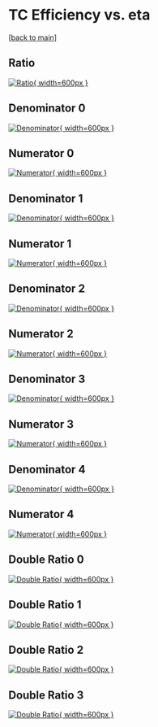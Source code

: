 # TC Efficiency vs. eta

[[back to main](./)]



## Ratio

[![Ratio](../mtv/var/TC_base_11_-1_eff_eta.png){ width=600px }](../mtv/var/TC_base_11_-1_eff_eta.pdf)

## Denominator 0

[![Denominator](../mtv/den/TC_base_11_-1_eff_eta_den0.png){ width=600px }](../mtv/den/TC_base_11_-1_eff_eta_den0.pdf)

## Numerator 0

[![Numerator](../mtv/num/TC_base_11_-1_eff_eta_num0.png){ width=600px }](../mtv/num/TC_base_11_-1_eff_eta_num0.pdf)

## Denominator 1

[![Denominator](../mtv/den/TC_base_11_-1_eff_eta_den1.png){ width=600px }](../mtv/den/TC_base_11_-1_eff_eta_den1.pdf)

## Numerator 1

[![Numerator](../mtv/num/TC_base_11_-1_eff_eta_num1.png){ width=600px }](../mtv/num/TC_base_11_-1_eff_eta_num1.pdf)

## Denominator 2

[![Denominator](../mtv/den/TC_base_11_-1_eff_eta_den2.png){ width=600px }](../mtv/den/TC_base_11_-1_eff_eta_den2.pdf)

## Numerator 2

[![Numerator](../mtv/num/TC_base_11_-1_eff_eta_num2.png){ width=600px }](../mtv/num/TC_base_11_-1_eff_eta_num2.pdf)

## Denominator 3

[![Denominator](../mtv/den/TC_base_11_-1_eff_eta_den3.png){ width=600px }](../mtv/den/TC_base_11_-1_eff_eta_den3.pdf)

## Numerator 3

[![Numerator](../mtv/num/TC_base_11_-1_eff_eta_num3.png){ width=600px }](../mtv/num/TC_base_11_-1_eff_eta_num3.pdf)

## Denominator 4

[![Denominator](../mtv/den/TC_base_11_-1_eff_eta_den4.png){ width=600px }](../mtv/den/TC_base_11_-1_eff_eta_den4.pdf)

## Numerator 4

[![Numerator](../mtv/num/TC_base_11_-1_eff_eta_num4.png){ width=600px }](../mtv/num/TC_base_11_-1_eff_eta_num4.pdf)

## Double Ratio 0

[![Double Ratio](../mtv/ratio/TC_base_11_-1_eff_eta_ratio0.png){ width=600px }](../mtv/ratio/TC_base_11_-1_eff_eta_ratio0.pdf)

## Double Ratio 1

[![Double Ratio](../mtv/ratio/TC_base_11_-1_eff_eta_ratio1.png){ width=600px }](../mtv/ratio/TC_base_11_-1_eff_eta_ratio1.pdf)

## Double Ratio 2

[![Double Ratio](../mtv/ratio/TC_base_11_-1_eff_eta_ratio2.png){ width=600px }](../mtv/ratio/TC_base_11_-1_eff_eta_ratio2.pdf)

## Double Ratio 3

[![Double Ratio](../mtv/ratio/TC_base_11_-1_eff_eta_ratio3.png){ width=600px }](../mtv/ratio/TC_base_11_-1_eff_eta_ratio3.pdf)

